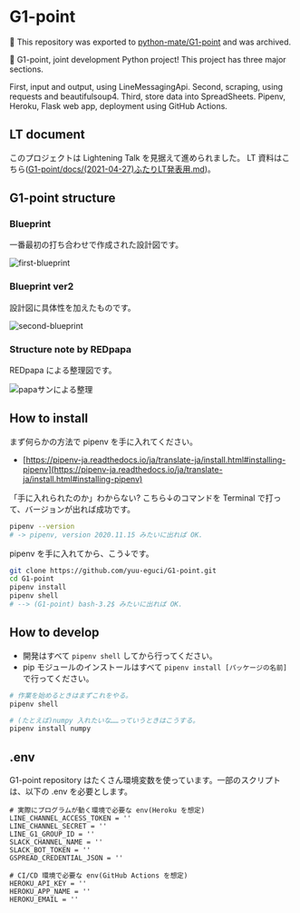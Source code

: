 # G1-point

🚚 This repository was exported to [python-mate/G1-point](https://github.com/python-mate/G1-point) and was archived.

🏇 G1-point, joint development Python project! This project has three major sections.

First, input and output, using LineMessagingApi. Second, scraping, using requests and beautifulsoup4. Third, store data into SpreadSheets. Pipenv, Heroku, Flask web app, deployment using GitHub Actions.

## LT document

このプロジェクトは Lightening Talk を見据えて進められました。 LT 資料はこちら([G1-point/docs/(2021-04-27)ふたりLT発表用.md](https://github.com/yuu-eguci/G1-point/blob/main/docs/(2021-04-27)ふたりLT発表用.md))。

## G1-point structure

### Blueprint

一番最初の打ち合わせで作成された設計図です。

![first-blueprint](https://user-images.githubusercontent.com/28250432/115021400-e1a89f80-9ef6-11eb-8aca-10a214f4a84a.png)

### Blueprint ver2

設計図に具体性を加えたものです。

![second-blueprint](https://user-images.githubusercontent.com/28250432/117222088-9e7e8400-ae45-11eb-91e6-a2b5004e4930.png)

### Structure note by REDpapa

REDpapa による整理図です。

![papaサンによる整理](https://user-images.githubusercontent.com/28250432/117222240-fcab6700-ae45-11eb-88ff-ec352086e4fb.png)

## How to install

まず何らかの方法で pipenv を手に入れてください。

- [https://pipenv-ja.readthedocs.io/ja/translate-ja/install.html#installing-pipenv](https://pipenv-ja.readthedocs.io/ja/translate-ja/install.html#installing-pipenv)

「手に入れられたのか」わからない? こちら↓のコマンドを Terminal で打って、バージョンが出れば成功です。

```bash
pipenv --version
# -> pipenv, version 2020.11.15 みたいに出れば OK.
```

pipenv を手に入れてから、こう↓です。

```bash
git clone https://github.com/yuu-eguci/G1-point.git
cd G1-point
pipenv install
pipenv shell
# --> (G1-point) bash-3.2$ みたいに出れば OK.
```

## How to develop

- 開発はすべて `pipenv shell` してから行ってください。
- pip モジュールのインストールはすべて `pipenv install [パッケージの名前]` で行ってください。

```bash
# 作業を始めるときはまずこれをやる。
pipenv shell

# (たとえば)numpy 入れたいな……っていうときはこうする。
pipenv install numpy
```

## .env

G1-point repository はたくさん環境変数を使っています。一部のスクリプトは、以下の .env を必要とします。

```env
# 実際にプログラムが動く環境で必要な env(Heroku を想定)
LINE_CHANNEL_ACCESS_TOKEN = ''
LINE_CHANNEL_SECRET = ''
LINE_G1_GROUP_ID = ''
SLACK_CHANNEL_NAME = ''
SLACK_BOT_TOKEN = ''
GSPREAD_CREDENTIAL_JSON = ''

# CI/CD 環境で必要な env(GitHub Actions を想定)
HEROKU_API_KEY = ''
HEROKU_APP_NAME = ''
HEROKU_EMAIL = ''
```
